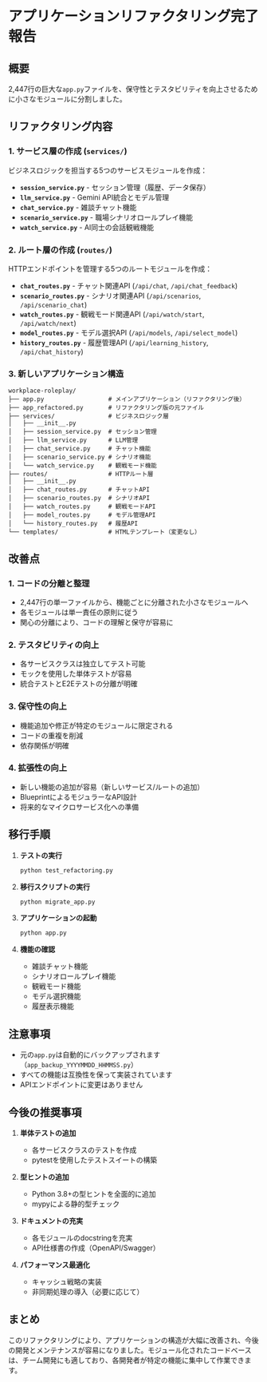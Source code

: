 # アプリケーションリファクタリング完了報告

## 概要

2,447行の巨大な`app.py`ファイルを、保守性とテスタビリティを向上させるために小さなモジュールに分割しました。

## リファクタリング内容

### 1. サービス層の作成 (`services/`)

ビジネスロジックを担当する5つのサービスモジュールを作成：

- **`session_service.py`** - セッション管理（履歴、データ保存）
- **`llm_service.py`** - Gemini API統合とモデル管理
- **`chat_service.py`** - 雑談チャット機能
- **`scenario_service.py`** - 職場シナリオロールプレイ機能
- **`watch_service.py`** - AI同士の会話観戦機能

### 2. ルート層の作成 (`routes/`)

HTTPエンドポイントを管理する5つのルートモジュールを作成：

- **`chat_routes.py`** - チャット関連API (`/api/chat`, `/api/chat_feedback`)
- **`scenario_routes.py`** - シナリオ関連API (`/api/scenarios`, `/api/scenario_chat`)
- **`watch_routes.py`** - 観戦モード関連API (`/api/watch/start`, `/api/watch/next`)
- **`model_routes.py`** - モデル選択API (`/api/models`, `/api/select_model`)
- **`history_routes.py`** - 履歴管理API (`/api/learning_history`, `/api/chat_history`)

### 3. 新しいアプリケーション構造

```
workplace-roleplay/
├── app.py                  # メインアプリケーション（リファクタリング後）
├── app_refactored.py       # リファクタリング版の元ファイル
├── services/               # ビジネスロジック層
│   ├── __init__.py
│   ├── session_service.py  # セッション管理
│   ├── llm_service.py      # LLM管理
│   ├── chat_service.py     # チャット機能
│   ├── scenario_service.py # シナリオ機能
│   └── watch_service.py    # 観戦モード機能
├── routes/                 # HTTPルート層
│   ├── __init__.py
│   ├── chat_routes.py      # チャットAPI
│   ├── scenario_routes.py  # シナリオAPI
│   ├── watch_routes.py     # 観戦モードAPI
│   ├── model_routes.py     # モデル管理API
│   └── history_routes.py   # 履歴API
└── templates/              # HTMLテンプレート（変更なし）
```

## 改善点

### 1. **コードの分離と整理**
- 2,447行の単一ファイルから、機能ごとに分離された小さなモジュールへ
- 各モジュールは単一責任の原則に従う
- 関心の分離により、コードの理解と保守が容易に

### 2. **テスタビリティの向上**
- 各サービスクラスは独立してテスト可能
- モックを使用した単体テストが容易
- 統合テストとE2Eテストの分離が明確

### 3. **保守性の向上**
- 機能追加や修正が特定のモジュールに限定される
- コードの重複を削減
- 依存関係が明確

### 4. **拡張性の向上**
- 新しい機能の追加が容易（新しいサービス/ルートの追加）
- BlueprintによるモジュラーなAPI設計
- 将来的なマイクロサービス化への準備

## 移行手順

1. **テストの実行**
   ```bash
   python test_refactoring.py
   ```

2. **移行スクリプトの実行**
   ```bash
   python migrate_app.py
   ```

3. **アプリケーションの起動**
   ```bash
   python app.py
   ```

4. **機能の確認**
   - 雑談チャット機能
   - シナリオロールプレイ機能
   - 観戦モード機能
   - モデル選択機能
   - 履歴表示機能

## 注意事項

- 元の`app.py`は自動的にバックアップされます（`app_backup_YYYYMMDD_HHMMSS.py`）
- すべての機能は互換性を保って実装されています
- APIエンドポイントに変更はありません

## 今後の推奨事項

1. **単体テストの追加**
   - 各サービスクラスのテストを作成
   - pytestを使用したテストスイートの構築

2. **型ヒントの追加**
   - Python 3.8+の型ヒントを全面的に追加
   - mypyによる静的型チェック

3. **ドキュメントの充実**
   - 各モジュールのdocstringを充実
   - API仕様書の作成（OpenAPI/Swagger）

4. **パフォーマンス最適化**
   - キャッシュ戦略の実装
   - 非同期処理の導入（必要に応じて）

## まとめ

このリファクタリングにより、アプリケーションの構造が大幅に改善され、今後の開発とメンテナンスが容易になりました。モジュール化されたコードベースは、チーム開発にも適しており、各開発者が特定の機能に集中して作業できます。